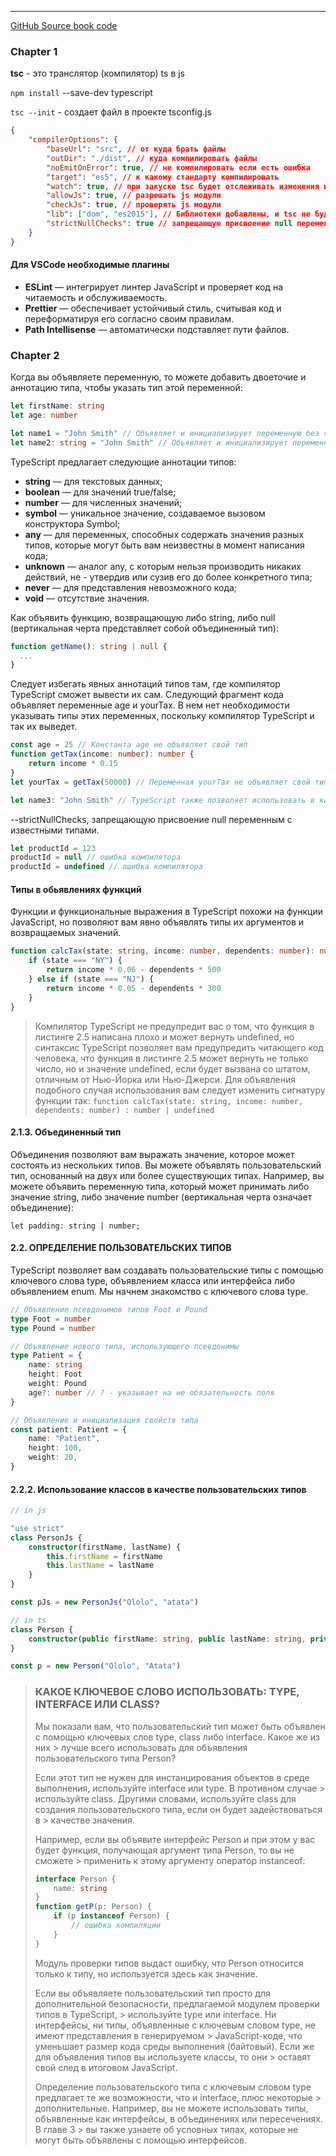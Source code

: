 ---

[GitHub Source book code](https://github.com/yfain/getts)

### Chapter 1

**tsc** - это транслятор (компилятор) ts в js

`npm install` --save-dev typescript

`tsc --init` - создает файл в проекте tsconfig.js

```json
{
    "compilerOptions": {
        "baseUrl": "src", // от куда брать файлы
        "outDir": "./dist", // куда компилировать файлы
        "noEmitOnError": true, // не компилировать если есть ошибка
        "target": "es5", // к какому стандарту компилировать
        "watch": true, // при закуске tsc будет отслеживать изменения в ts файлах и при изминении их перекомпилировать в js
        "allowJs": true, // разрешать js модули
        "checkJs": true, // проверять js модули
        "lib": ["dom", "es2015"], // Библиотеки добавлены, и tsc не будет ругаться на неизвестные API вроде console()
        "strictNullChecks": true // запрещающую присвоение null переменным с известными типами.
    }
}
```

#### Для VSCode необходимые плагины

-   **ESLint** — интегрирует линтер JavaScript и проверяет код на читаемость и обслуживаемость.
-   **Prettier** — обеспечивает устойчивый стиль, считывая код и переформатируя его согласно своим правилам.
-   **Path Intellisense** — автоматически подставляет пути файлов.

### Chapter 2

Когда вы объявляете переменную, то можете добавить двоеточие и аннотацию типа, чтобы указать тип этой переменной:

```ts
let firstName: string
let age: number

let name1 = "John Smith" // Объявляет и инициализирует переменную без явной аннотации типа
let name2: string = "John Smith" // Объявляет и инициализирует переменную с аннотацией типа
```

TypeScript предлагает следующие аннотации типов:

-   **string** — для текстовых данных;
-   **boolean** — для значений true/false;
-   **number** — для численных значений;
-   **symbol** — уникальное значение, создаваемое вызовом конструктора Symbol;
-   **any** — для переменных, способных содержать значения разных типов, которые могут быть вам неизвестны в момент написания кода;
-   **unknown** — аналог any, с которым нельзя производить никаких действий, не - утвердив или сузив его до более конкретного типа;
-   **never** — для представления невозможного кода;
-   **void** — отсутствие значения.

Как объявить функцию, возвращающую либо string, либо null (вертикальная черта представляет собой объединенный тип):

```ts
function getName(): string | null {
  ...
}
```

Следует избегать явных аннотаций типов там, где компилятор TypeScript сможет вывести их сам. Следующий фрагмент кода объявляет переменные age и yourTax.
В нем нет необходимости указывать типы этих переменных, поскольку компилятор TypeScript и так их выведет.

```ts
const age = 25 // Константа age не объявляет свой тип
function getTax(income: number): number {
    return income * 0.15
}
let yourTax = getTax(50000) // Переменная yourTax не объявляет свой тип

let name3: "John Smith" // TypeScript также позволяет использовать в качестве типов литералы. Строка объявляет переменную типа John Smith.
```

--strictNullChecks, запрещающую присвоение null переменным с известными типами.

```ts
let productId = 123
productId = null // ошибка компилятора
productId = undefined // ошибка компилятора
```

#### Типы в обьявлениях функций

Функции и функциональные выражения в TypeScript похожи на функции JavaScript, но позволяют вам явно объявлять типы их аргументов и возвращаемых значений.

```ts
function calcTax(state: string, income: number, dependents: number): number {
    if (state === "NY") {
        return income * 0.06 - dependents * 500
    } else if (state === "NJ") {
        return income * 0.05 - dependents * 300
    }
}
```

> Компилятор TypeScript не предупредит вас о том, что функция в листинге 2.5 написана плохо и может вернуть undefined, но синтаксис TypeScript позволяет вам предупредить читающего код человека, что функция в листинге 2.5 может вернуть не только число, но и значение undefined, если будет вызвана со штатом, отличным от Нью-Йорка или Нью-Джерси. Для объявления подобного случая использования вам следует изменить сигнатуру функции так:
> `function calcTax(state: string, income: number, dependents: number) : number | undefined`

#### 2.1.3. Объединенный тип

Объединения позволяют вам выражать значение, которое может состоять из нескольких типов. Вы можете объявлять пользовательский тип, основанный на двух или более существующих типах. Например, вы можете объявить переменную типа, который может принимать либо значение string, либо значение number (вертикальная черта означает объединение):

`let padding: string | number;`

#### 2.2. ОПРЕДЕЛЕНИЕ ПОЛЬЗОВАТЕЛЬСКИХ ТИПОВ

TypeScript позволяет вам создавать пользовательские типы с помощью ключевого слова type, объявлением класса или интерфейса либо объявлением enum. Мы начнем знакомство с ключевого слова type.

```ts
// Объявление псевдонимов типов Foot и Pound
type Foot = number
type Pound = number

// Объявление нового типа, использующего псевдонимы
type Patient = {
    name: string
    height: Foot
    weight: Pound
    age?: number // ? - указывает на не обязательность поля
}

// Объявление и инициализация свойств типа
const patient: Patient = {
    name: "Patient",
    height: 100,
    weight: 20,
}
```

#### 2.2.2. Использование классов в качестве пользовательских типов

```ts
// in js

"use strict"
class PersonJs {
    constructor(firstName, lastName) {
        this.firstName = firstName
        this.lastName = lastName
    }
}

const pJs = new PersonJs("Ololo", "atata")

// in ts
class Person {
    constructor(public firstName: string, public lastName: string, private age?: number) {}
}

const p = new Person("Ololo", "Atata")
```

> ### КАКОЕ КЛЮЧЕВОЕ СЛОВО ИСПОЛЬЗОВАТЬ: TYPE, INTERFACE ИЛИ CLASS?
> Мы показали вам, что пользовательский тип может быть объявлен с помощью ключевых слов type, class либо interface. Какое же из них > лучше всего использовать для объявления пользовательского типа Person?
>
> Если этот тип не нужен для инстанцирования объектов в среде выполнения, используйте interface или type. В противном случае > используйте class. Другими словами, используйте class для создания пользовательского типа, если он будет задействоваться в > качестве значения.
>
> Например, если вы объявите интерфейс Person и при этом у вас будет функция, получающая аргумент типа Person, то вы не сможете > применить к этому аргументу оператор instanceof:
>
> ```ts
> interface Person {
>     name: string
> }
> function getP(p: Person) {
>     if (p instanceof Person) {
>         // ошибка компиляции
>     }
> }
> ```
>
> Модуль проверки типов выдаст ошибку, что Person относится только к типу, но используется здесь как значение.
>
> Если вы объявляете пользовательский тип просто для дополнительной безопасности, предлагаемой модулем проверки типов в TypeScript, > используйте type или interface. Ни интерфейсы, ни типы, объявленные с ключевым словом type, не имеют представления в генерируемом > JavaScript-коде, что уменьшает размер кода среды выполнения (байтовый). Если же для объявления типов вы используете классы, то они > оставят свой след в итоговом JavaScript.
>
> Определение пользовательского типа с ключевым словом type предлагает те же возможности, что и interface, плюс некоторые > дополнительные. Например, вы не можете использовать типы, объявленные как интерфейсы, в объединениях или пересечениях. В главе 3 > вы также узнаете об условных типах, которые не могут быть объявлены с помощью интерфейсов.
